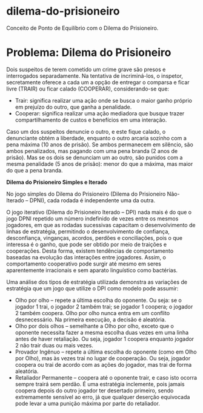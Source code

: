 # dilema-do-prisioneiro
Conceito de Ponto de Equilíbrio com o Dilema do Prisioneiro.

# Problema: Dilema do Prisioneiro
Dois suspeitos de terem cometido um crime grave são presos e interrogados
separadamente. Na tentativa de incriminá-los, o inspetor, secretamente
oferece a cada um a opção de entregar o comparsa e ficar livre (TRAIR) ou ficar
calado (COOPERAR), considerando-se que:
<ul>
<li>Trair: significa realizar uma ação onde se busca o maior ganho próprio
em prejuízo do outro, que ganha a penalidade.</li>
<li>Cooperar: significa realizar uma ação mediadora que busque trazer
compartilhamento de custos e benefícios em uma interação.</li>
</ul>

Caso um dos suspeitos denuncie o outro, e este fique calado, o denunciante
obtém a liberdade, enquanto o outro arcaria sozinho com a pena máxima (10
anos de prisão). Se ambos permanecem em silêncio, são ambos penalizados,
mas pagando com uma pena branda (2 anos de prisão). Mas se os dois se
denunciam um ao outro, são punidos com a mesma penalidade (5 anos de
prisão): menor do que a máxima, mas maior do que a pena branda.

**Dilema do Prisioneiro Simples e Iterado**

No jogo simples do Dilema do Prisioneiro (Dilema do Prisioneiro Não-Iterado –
DPNI), cada rodada é independente uma da outra.

O jogo iterativo (Dilema do Prisioneiro Iterado – DPI) nada mais é do que o jogo
DPNI repetido um número indefinido de vezes entre os mesmos jogadores, em
que as rodadas sucessivas capacitam o desenvolvimento de linhas de
estratégia, permitindo o desenvolvimento de confiança, desconfiança,
vinganças, acordos, perdões e conciliações, pois o que interessa é o ganho,
que pode ser obtido por meio de traições e cooperações. Desta forma, existem
tendências de comportamento baseadas na evolução das interações entre
jogadores. Assim, o comportamento cooperativo pode surgir até mesmo em
seres aparentemente irracionais e sem aparato linguístico como bactérias.

Uma análise dos tipos de estratégia utilizada demonstra as variações de
estratégia que um jogo que utilize o DPI como modelo pode assumir:
<ul>
<li> Olho por olho – repete a última escolha do oponente. Ou seja: se o
jogador 1 trai, o jogador 2 também trai; se jogador 1 coopera; o jogador
2 também coopera. Olho por olho nunca entra em um conflito
desnecessário. Na primeira execução, a decisão é aleatória. </li>
<li> Olho por dois olhos – semelhante a Olho por olho, exceto que o
oponente necessita fazer a mesma escolha duas vezes em uma linha
antes de haver retaliação. Ou seja, jogador 1 coopera enquanto jogador 2
não trair duas ou mais vezes. </li>
<li> Provador Ingênuo – repete a última escolha do oponente (como em Olho
por Olho), mas às vezes trai no lugar de cooperação. Ou seja, jogador
coopera ou trai de acordo com as ações do jogador, mas trai de forma
aleatória. </li>
<li> Retaliador Permanente – coopera até o oponente trair, e caso isto
ocorra sempre trairá sem perdão. É uma estratégia inclemente, pois
jamais coopera depois do outro jogador ter desertado primeiro, sendo
extremamente sensível ao erro, já que qualquer deserção equivocada
pode levar a uma punição máxima por parte do retaliador. </li>
</ul>
